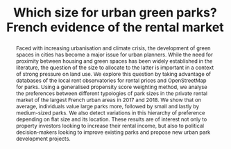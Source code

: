 ---
title: "Which size for urban green parks? French evidence of the rental market"
authors:
- admin
date: ""
doi: ""

# Schedule page publish date (NOT publication's date).
publishDate: "2024-11-30T00:00:00Z"

# Publication type.
# Accepts a single type but formatted as a YAML list (for Hugo requirements).
# Enter a publication type from the CSL standard.
publication_types: ["article"]

# Publication name and optional abbreviated publication name.
publication: "Mimeo"
publication_short: ""

abstract: Faced with increasing urbanisation and climate crisis, the development of green spaces in cities has become a major issue for urban planners. While the need for proximity between housing and green spaces has been widely established in the literature, the question of the size to allocate to the latter is important in a context of strong pressure on land use. We explore this question by taking advantage of databases of the local rent observatories for rental prices and OpenStreetMap for parks. Using a generalised propensity score weighting method, we analyse the preferences between different typologies of park sizes in the private rental market of the largest French urban areas in 2017 and 2018. We show that on average, individuals value large parks more, followed by small and lastly by medium-sized parks. We also detect variations in this hierarchy of preference depending on flat size and its location. These results are of interest not only to property investors looking to increase their rental income, but also to political decision-makers looking to improve existing parks and propose new urban park development projects.

# Summary. An optional shortened abstract.
summary: Lorem ipsum dolor sit amet, consectetur adipiscing elit. Duis posuere tellus ac convallis placerat. Proin tincidunt magna sed ex sollicitudin condimentum.

tags:
- Urban green spaces
- Hedonic pricing
- Environmental amenities
- Housing rental market
featured: true

#links:
#- name: Custom Link
#  url: http://example.org
url_pdf: ''
url_code: ''
url_dataset: ''
url_poster: ''
url_project: ''
url_slides: ''
url_source: ''
url_video: ''

# Featured image
# To use, add an image named `featured.jpg/png` to your page's folder. 
image:
  caption: 'Image credit: Créée par Microsoft Copilot'
  focal_point: ""
  preview_only: false

# Associated Projects (optional).
#   Associate this publication with one or more of your projects.
#   Simply enter your project's folder or file name without extension.
#   E.g. `internal-project` references `content/project/internal-project/index.md`.
#   Otherwise, set `projects: []`.
projects:
- internal-project

# Slides (optional).
#   Associate this publication with Markdown slides.
#   Simply enter your slide deck's filename without extension.
#   E.g. `slides: "example"` references `content/slides/example/index.md`.
#   Otherwise, set `slides: ""`.
slides: example
---